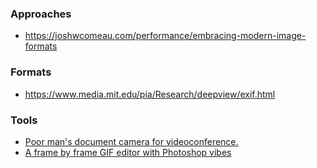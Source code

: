 ### Approaches

- https://joshwcomeau.com/performance/embracing-modern-image-formats

### Formats

- https://www.media.mit.edu/pia/Research/deepview/exif.html

### Tools

- [Poor man's document camera for videoconference.](https://news.ycombinator.com/item?id=22660301)
- [A frame by frame GIF editor with Photoshop vibes](https://news.ycombinator.com/item?id=22696179)